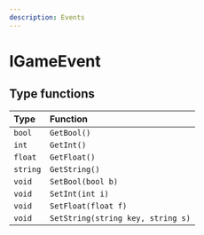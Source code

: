 ```yaml
---
description: Events
---
```


# IGameEvent

## Type functions

| Type | Function |
| :--- | :--- |
| `bool` | `GetBool()` |
| `int` | `GetInt()` |
| `float` | `GetFloat()` |
| `string` | `GetString()` |
| `void` | `SetBool(bool b)` |
| `void` | `SetInt(int i)` |
| `void` | `SetFloat(float f)` |
| `void` | `SetString(string key, string s)` |

